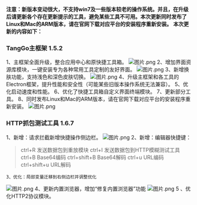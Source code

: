 
**注意：新版本变动很大，不支持win7及一些版本较老的操作系统。并且，在升级后请更新各个存在更新提示的工具，避免某些工具不可用。本次更新同时发布了Linux和Mac的ARM版本，请在官网下载对应平台的安装程序重新安装。**
**本次更新的内容如下：**
### TangGo主框架 1.5.2

1、主框架全面升级，整合应用中心和原快捷工具箱。
![图片.png](https://cdn.nlark.com/yuque/0/2024/png/1052418/1723174081296-1443886e-d435-441b-b222-9d3367f17609.png#averageHue=%23fdfbf9&clientId=u96c64d33-bc8d-4&from=paste&height=1299&id=u72b0c047&originHeight=1299&originWidth=2049&originalType=binary&ratio=1&rotation=0&showTitle=false&size=406278&status=done&style=stroke&taskId=u50c88deb-07a2-4557-a55e-e03c68cdc46&title=&width=2049)
2、增加界面资源库模块，一键安装专为各种常用工具定制的友好界面。
![图片.png](https://cdn.nlark.com/yuque/0/2024/png/1052418/1723174120501-9b6b4fb4-2013-449b-9576-6b0d27a3e7f6.png#averageHue=%231f1f1f&clientId=u96c64d33-bc8d-4&from=paste&height=1299&id=ube72e0ad&originHeight=1299&originWidth=2049&originalType=binary&ratio=1&rotation=0&showTitle=false&size=243105&status=done&style=stroke&taskId=ueb2aa75d-4d2d-4518-800c-178dd5db32d&title=&width=2049)
3、新增换肤功能，支持浅色和深色皮肤切换。
![图片.png](https://cdn.nlark.com/yuque/0/2024/png/1052418/1723174098218-74ad6750-7e87-4de1-aa79-dbe891ec8442.png#averageHue=%23302f2e&clientId=u96c64d33-bc8d-4&from=paste&height=1299&id=u6b710d85&originHeight=1299&originWidth=2049&originalType=binary&ratio=1&rotation=0&showTitle=false&size=370939&status=done&style=stroke&taskId=u32d79ca1-5fda-4477-a22b-dfde2a3936f&title=&width=2049)
4、升级主框架和各工具的Electron框架，提升性能和安全性（可能某些旧版本操作系统无法兼容）。
5、优化启动速度和性能。
6、优化了快捷工具箱自定义界面终端模块。
7、更新部分工具。
8、同时发布Linux和Mac的ARM版本，请在官网下载对应平台的安装程序重新安装。
![图片.png](https://cdn.nlark.com/yuque/0/2024/png/1052418/1723174168018-4c673610-b321-4f35-91cd-9a17de8e9756.png#averageHue=%23393a3d&clientId=u96c64d33-bc8d-4&from=paste&height=435&id=IqHIp&originHeight=398&originWidth=699&originalType=binary&ratio=1&rotation=0&showTitle=false&size=54746&status=done&style=stroke&taskId=u80879ca3-157e-4f66-98cb-e446aefd629&title=&width=764)

### HTTP抓包测试工具 1.6.7 
 1、新增：请求拦截新增快捷操作侧边栏。
![图片.png](https://cdn.nlark.com/yuque/0/2024/png/1052418/1723174603442-51206967-e481-427b-ad00-389f1ca40c91.png#averageHue=%2328292a&clientId=u5a1c1cfa-3de3-4&from=paste&height=1424&id=ma89c&originHeight=1424&originWidth=2100&originalType=binary&ratio=1&rotation=0&showTitle=false&size=286581&status=done&style=stroke&taskId=uab21d434-6349-4fdb-a775-f7f14e45d21&title=&width=2100)
	2、新增：编辑器快捷键：
> ctrl+R 发送数据包到重放模块
ctrl+I  发送数据包到HTTP模糊测试工具
ctrl+B Base64编码
ctrl+shift+B Base64解码
> ctrl+u URL编码
ctrl+shift+u URL解码


	3、优化：局部变量迁移到右侧边栏并调整优化 
![图片.png](https://cdn.nlark.com/yuque/0/2024/png/1052418/1723178924767-2bc86d9d-aea9-4655-b448-a32883050261.png#averageHue=%23262728&clientId=u1c968960-4ea2-4&from=paste&height=1424&id=u4010e934&originHeight=1424&originWidth=2100&originalType=binary&ratio=1&rotation=0&showTitle=false&size=378688&status=done&style=stroke&taskId=ua537781f-d764-406e-8a19-06c6d1c7851&title=&width=2100)
	4、更新内置浏览器，增加“修复内置浏览器”功能
![图片.png](https://cdn.nlark.com/yuque/0/2024/png/1052418/1723179432240-283c359e-9346-4ada-9286-1812f4bfd567.png#averageHue=%232a2a2b&clientId=u1c968960-4ea2-4&from=paste&height=1215&id=ue76c1ada&originHeight=1215&originWidth=2052&originalType=binary&ratio=1&rotation=0&showTitle=false&size=323754&status=done&style=stroke&taskId=ue7634798-f768-4c37-b146-0ea3527f328&title=&width=2052)
     5 、优化HTTP2协议模块。

